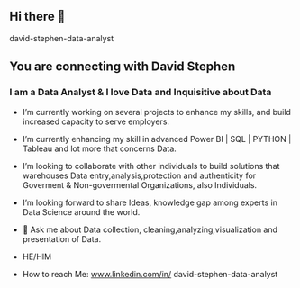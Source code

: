 ## Hi there 👋

david-stephen-data-analyst
## You are connecting with David Stephen

### I am a Data Analyst & I love Data and Inquisitive about Data 


- I’m currently working on several projects to enhance my skills, and build increased capacity to serve employers.
- I’m currently enhancing my skill in advanced Power BI | SQL | PYTHON | Tableau and lot more that concerns Data.
- I’m looking to collaborate with other individuals to build solutions that warehouses Data entry,analysis,protection and authenticity for Goverment & Non-govermental Organizations, also Individuals. 
- I’m looking forward to share Ideas, knowledge gap among experts in Data Science around the world.
- 💬 Ask me about Data collection, cleaning,analyzing,visualization and presentation of Data.
  
- HE/HIM

- How to reach Me: www.linkedin.com/in/
david-stephen-data-analyst
